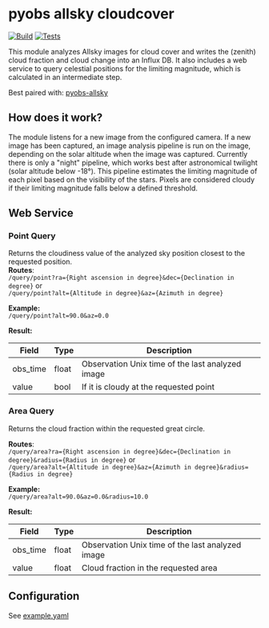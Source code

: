 # pyobs allsky cloudcover 
[![Build](https://github.com/pyobs/pyobs-allsky-cloudcover/actions/workflows/build.yml/badge.svg)](https://github.com/pyobs/pyobs-allsky-cloudcover/actions/workflows/build.yml)
[![Tests](https://github.com/pyobs/pyobs-allsky-cloudcover/actions/workflows/tests.yaml/badge.svg)](https://github.com/pyobs/pyobs-allsky-cloudcover/actions/workflows/tests.yaml)

This module analyzes Allsky images for cloud cover and writes the (zenith) cloud fraction and cloud change into an Influx DB.
It also includes a web service to query celestial positions for the limiting magnitude, which is calculated in an intermediate step.

Best paired with: [pyobs-allsky](https://gitlab.gwdg.de/iag/k.schimpf/pyobs-allsky)
## How does it work?
The module listens for a new image from the configured camera. If a new image has been captured, an image analysis pipeline is run on the image, depending on the solar altitude when the image was captured. Currently there is only a "night" pipeline, which works best after astronomical twilight (solar altitude below -18°).
This pipeline estimates the limiting magnitude of each pixel based on the visibility of the stars. Pixels are considered cloudy if their limiting magnitude falls below a defined threshold.

## Web Service

### Point Query
Returns the cloudiness value of the analyzed sky position closest to the requested position. <br>
**Routes**: <br>
`/query/point?ra={Right ascension in degree}&dec={Declination in degree}` or <br>
`/query/point?alt={Altitude in degree}&az={Azimuth in degree}`

**Example:** <br>
`/query/point?alt=90.0&az=0.0`


**Result:**

| Field    | Type  | Description                                      |
|----------|-------|--------------------------------------------------|
| obs_time | float | Observation Unix time of the last analyzed image |
| value    | bool  | If it is cloudy at the requested point           |

### Area Query
Returns the cloud fraction within the requested great circle. 

**Routes**: <br>
`/query/area?ra={Right ascension in degree}&dec={Declination in degree}&radius={Radius in degree}` or <br>
`/query/area?alt={Altitude in degree}&az={Azimuth in degree}&radius={Radius in degree}`

**Example:** <br>
`/query/area?alt=90.0&az=0.0&radius=10.0`

**Result:**

| Field    | Type  | Description                                      |
|----------|-------|--------------------------------------------------|
| obs_time | float | Observation Unix time of the last analyzed image |
| value    | float | Cloud fraction in the requested area             |


## Configuration

See [example.yaml](https://github.com/pyobs/pyobs-allsky-cloudcover/blob/main/example.yaml)